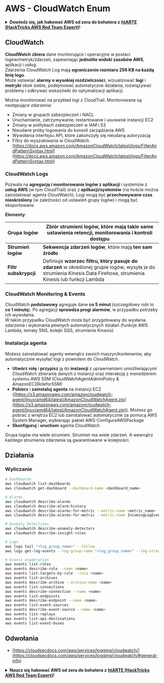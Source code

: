 # AWS - CloudWatch Enum

<details>

<summary><strong>Dowiedz się, jak hakować AWS od zera do bohatera z</strong> <a href="https://training.hacktricks.xyz/courses/arte"><strong>htARTE (HackTricks AWS Red Team Expert)</strong></a><strong>!</strong></summary>

Inne sposoby wsparcia HackTricks:

* Jeśli chcesz zobaczyć swoją **firmę reklamowaną w HackTricks** lub **pobrać HackTricks w formacie PDF**, sprawdź [**SUBSCRIPTION PLANS**](https://github.com/sponsors/carlospolop)!
* Zdobądź [**oficjalne gadżety PEASS & HackTricks**](https://peass.creator-spring.com)
* Odkryj [**Rodzinę PEASS**](https://opensea.io/collection/the-peass-family), naszą kolekcję ekskluzywnych [**NFT**](https://opensea.io/collection/the-peass-family)
* **Dołącz do** 💬 [**grupy Discord**](https://discord.gg/hRep4RUj7f) lub [**grupy telegramowej**](https://t.me/peass) lub **śledź** nas na **Twitterze** 🐦 [**@hacktricks_live**](https://twitter.com/hacktricks_live)**.**
* **Podziel się swoimi sztuczkami hakerskimi, przesyłając PR-y do** [**HackTricks**](https://github.com/carlospolop/hacktricks) **i** [**HackTricks Cloud**](https://github.com/carlospolop/hacktricks-cloud) **repozytoriów GitHub**.

</details>

## CloudWatch

**CloudWatch** **zbiera** dane monitorujące i operacyjne w postaci logów/metryk/zdarzeń, zapewniając **jednolite widoki zasobów AWS**, aplikacji i usług.\
Zdarzenia CloudWatch Log mają **ograniczenie rozmiaru 256 KB na każdą linię logu**.\
Może ustawiać **alarmy o wysokiej rozdzielczości**, wizualizować **logi** i **metryki** obok siebie, podejmować automatyczne działania, rozwiązywać problemy i odkrywać wskazówki do optymalizacji aplikacji.

Można monitorować na przykład logi z CloudTrail. Monitorowane są następujące zdarzenia:

* Zmiany w grupach zabezpieczeń i NACL
* Uruchamianie, zatrzymywanie, restartowanie i usuwanie instancji EC2
* Zmiany w politykach zabezpieczeń w IAM i S3
* Nieudane próby logowania do konsoli zarządzania AWS
* Wywołania interfejsu API, które zakończyły się nieudaną autoryzacją
* Filtry do wyszukiwania w CloudWatch: [https://docs.aws.amazon.com/AmazonCloudWatch/latest/logs/FilterAndPatternSyntax.html](https://docs.aws.amazon.com/AmazonCloudWatch/latest/logs/FilterAndPatternSyntax.html)

### CloudWatch Logs <a href="#cloudwatch-logs" id="cloudwatch-logs"></a>

Pozwala na **agregację i monitorowanie logów z aplikacji** i systemów z **usług AWS** (w tym CloudTrail) oraz z **aplikacji/systemów** (na hoście można zainstalować agenta CloudWatch). Logi mogą być **przechowywane czas nieokreślony** (w zależności od ustawień grupy logów) i mogą być eksportowane.

**Elementy**:

| **Grupa logów**         | **Zbiór strumieni logów**, które mają takie same ustawienia retencji, monitorowania i kontroli dostępu                                                     |
| ------------------------ | ---------------------------------------------------------------------------------------------------------------------------------------------------------- |
| **Strumień logów**           | **Sekwencja zdarzeń logów**, które mają **ten sam źródło**                                                                                                |
| **Filtr subskrypcji** | Definiuje **wzorzec filtru, który pasuje do zdarzeń** w określonej grupie logów, wysyła je do strumienia Kinesis Data Firehose, strumienia Kinesis lub funkcji Lambda |

### CloudWatch Monitoring & Events

CloudWatch **podstawowy** agreguje dane **co 5 minut** (szczegółowy robi to **co 1 minutę**). Po agregacji **sprawdza progi alarmów**, w przypadku potrzeby ich wywołania.\
W takim przypadku CloudWatch może być przygotowany do wysłania zdarzenia i wykonania pewnych automatycznych działań (funkcje AWS Lambda, tematy SNS, kolejki SQS, strumienie Kinesis)

### Instalacja agenta

Możesz zainstalować agenty wewnątrz swoich maszyn/kontenerów, aby automatycznie wysyłać logi z powrotem do CloudWatch.

* **Utwórz** **rolę** i **przypisz** ją do **instancji** z uprawnieniami umożliwiającymi CloudWatch zbieranie danych z instancji oraz interakcję z menedżerem systemu AWS SSM (CloudWatchAgentAdminPolicy & AmazonEC2RoleforSSM)
* **Pobierz** i **zainstaluj** **agenta** na instancji EC2 ([https://s3.amazonaws.com/amazoncloudwatch-agent/linux/amd64/latest/AmazonCloudWatchAgent.zip](https://s3.amazonaws.com/amazoncloudwatch-agent/linux/amd64/latest/AmazonCloudWatchAgent.zip)). Możesz go pobrać z wnętrza EC2 lub zainstalować automatycznie za pomocą AWS System Manager, wybierając pakiet AWS-ConfigureAWSPackage
* **Skonfiguruj** i **uruchom** agenta CloudWatch

Grupa logów ma wiele strumieni. Strumień ma wiele zdarzeń. A wewnątrz każdego strumienia zdarzenia są gwarantowane w kolejności.

## Działania

### Wyliczanie
```bash
# Dashboards
aws cloudwatch list-dashboards
aws cloudwatch get-dashboard --dashboard-name <dashboard_name>

# Alarms
aws cloudwatch describe-alarms
aws cloudwatch describe-alarm-history
aws cloudwatch describe-alarms-for-metric --metric-name <metric_name> --namespace <namespace>
aws cloudwatch describe-alarms-for-metric --metric-name IncomingLogEvents --namespace AWS/Logs

# Anomaly Detections
aws cloudwatch describe-anomaly-detectors
aws cloudwatch describe-insight-rules

# Logs
aws logs tail "<log_group_name>" --follow
aws logs get-log-events --log-group-name "<log_group_name>" --log-stream-name "<log_stream_name>" --output text > <output_file>

# Events enumeration
aws events list-rules
aws events describe-rule --name <name>
aws events list-targets-by-rule --rule <name>
aws events list-archives
aws events describe-archive --archive-name <name>
aws events list-connections
aws events describe-connection --name <name>
aws events list-endpoints
aws events describe-endpoint --name <name>
aws events list-event-sources
aws events describe-event-source --name <name>
aws events list-replays
aws events list-api-destinations
aws events list-event-buses
```
## Odwołania

* [https://cloudsecdocs.com/aws/services/logging/cloudwatch/](https://cloudsecdocs.com/aws/services/logging/cloudwatch/#general-info)

<details>

<summary><strong>Naucz się hakować AWS od zera do bohatera z</strong> <a href="https://training.hacktricks.xyz/courses/arte"><strong>htARTE (HackTricks AWS Red Team Expert)</strong></a><strong>!</strong></summary>

Inne sposoby wsparcia HackTricks:

* Jeśli chcesz zobaczyć swoją **firmę reklamowaną w HackTricks** lub **pobrać HackTricks w formacie PDF**, sprawdź [**PLAN SUBSKRYPCJI**](https://github.com/sponsors/carlospolop)!
* Zdobądź [**oficjalne gadżety PEASS & HackTricks**](https://peass.creator-spring.com)
* Odkryj [**Rodzinę PEASS**](https://opensea.io/collection/the-peass-family), naszą kolekcję ekskluzywnych [**NFT**](https://opensea.io/collection/the-peass-family)
* **Dołącz do** 💬 [**grupy Discord**](https://discord.gg/hRep4RUj7f) lub [**grupy telegramowej**](https://t.me/peass) lub **śledź** nas na **Twitterze** 🐦 [**@hacktricks_live**](https://twitter.com/hacktricks_live)**.**
* **Podziel się swoimi sztuczkami hakerskimi, przesyłając PR-y do** [**HackTricks**](https://github.com/carlospolop/hacktricks) i [**HackTricks Cloud**](https://github.com/carlospolop/hacktricks-cloud) github repos.

</details>
